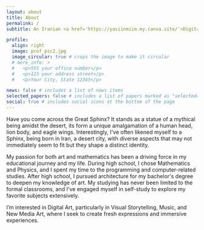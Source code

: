 ```yaml
---
layout: about
title: About
permalink: /
subtitle: An Iranian <a href='https://yasiinmiim.my.canva.site/'>Digital</a>. and New Media Artist.

profile:
  align: right
  image: prof_pic2.jpg
  image_circular: true # crops the image to make it circular
  # more_info: >
  #   <p>555 your office number</p>
  #   <p>123 your address street</p>
  #   <p>Your City, State 12345</p>

news: false # includes a list of news items
selected_papers: false # includes a list of papers marked as "selected={true}"
social: true # includes social icons at the bottom of the page
---
```


Have you come across the Great Sphinx? It stands as a statue of a mythical being amidst the desert, its form a unique amalgamation of a human head, lion body, and eagle wings. Interestingly, I've often likened myself to a Sphinx, being born in Iran, a desert city, with diverse aspects that may not immediately seem to fit but they shape a distinct identity.


My passion for both art and mathematics has been a driving force in my educational journey and my life. During high school, I chose Mathematics and Physics, and I spent my time  to the  programming and computer-related studies. After  high school, I pursued architecture for my bachelor's degree to deepen my knowledge of art. My studying has never been limited to the formal classrooms, and I've engaged myself in self-study to explore my favorite subjects extensively.

I’m interested in Digital Art, particularly in Visual Storytelling, Music, and New Media Art, where I seek to create fresh expressions and immersive experiences.
